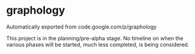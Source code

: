 # graphology
Automatically exported from code.google.com/p/graphology

This project is in the planning/pre-alpha stage.
No timeline on when the various phases will be started, much less completed, is being considered.
